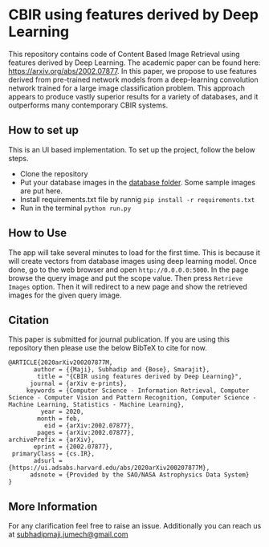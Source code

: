 # CBIR using features derived by Deep Learning
This repository contains code of Content Based Image Retrieval using features derived by Deep Learning. The academic paper can be found here: https://arxiv.org/abs/2002.07877. In this paper, we propose to use features derived from pre-trained network models from a deep-learning convolution network trained for a large image classification problem. This approach appears to produce vastly superior results for a variety of databases, and it outperforms many contemporary CBIR systems.

## How to set up
This is an UI based implementation. To set up the project, follow the below steps.
- Clone the repository
- Put your database images in the [database folder](https://github.com/pidahbus/deepCBIR/tree/main/app/database). Some sample images are put here.
- Install requirements.txt file by runnig ```pip install -r requirements.txt```
- Run in the terminal ```python run.py```

## How to Use
The app will take several minutes to load for the first time. This is because it will create vectors from database images using deep learning model. Once done, go to the web browser and open ```http://0.0.0.0:5000```. In the page browse the query image and put the scope value. Then press ```Retrieve Images``` option. Then it will redirect to a new page and show the retrieved images for the given query image.

## Citation
This paper is submitted for journal publication. If you are using this repository then please use the below BibTeX to cite for now.

```
@ARTICLE{2020arXiv200207877M,
       author = {{Maji}, Subhadip and {Bose}, Smarajit},
        title = "{CBIR using features derived by Deep Learning}",
      journal = {arXiv e-prints},
     keywords = {Computer Science - Information Retrieval, Computer Science - Computer Vision and Pattern Recognition, Computer Science - Machine Learning, Statistics - Machine Learning},
         year = 2020,
        month = feb,
          eid = {arXiv:2002.07877},
        pages = {arXiv:2002.07877},
archivePrefix = {arXiv},
       eprint = {2002.07877},
 primaryClass = {cs.IR},
       adsurl = {https://ui.adsabs.harvard.edu/abs/2020arXiv200207877M},
      adsnote = {Provided by the SAO/NASA Astrophysics Data System}
}
```

## More Information
For any clarification feel free to raise an issue. Additionally you can reach us at subhadipmaji.jumech@gmail.com

